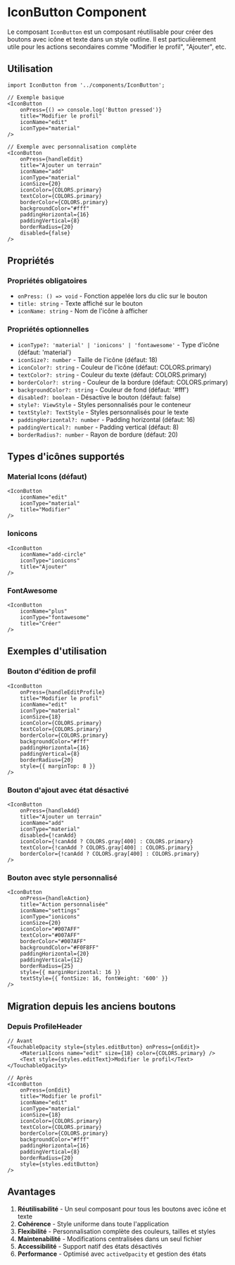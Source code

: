 # IconButton Component

Le composant `IconButton` est un composant réutilisable pour créer des boutons avec icône et texte dans un style outline. Il est particulièrement utile pour les actions secondaires comme "Modifier le profil", "Ajouter", etc.

## Utilisation

```tsx
import IconButton from '../components/IconButton';

// Exemple basique
<IconButton
    onPress={() => console.log('Button pressed')}
    title="Modifier le profil"
    iconName="edit"
    iconType="material"
/>

// Exemple avec personnalisation complète
<IconButton
    onPress={handleEdit}
    title="Ajouter un terrain"
    iconName="add"
    iconType="material"
    iconSize={20}
    iconColor={COLORS.primary}
    textColor={COLORS.primary}
    borderColor={COLORS.primary}
    backgroundColor="#fff"
    paddingHorizontal={16}
    paddingVertical={8}
    borderRadius={20}
    disabled={false}
/>
```

## Propriétés

### Propriétés obligatoires
- `onPress: () => void` - Fonction appelée lors du clic sur le bouton
- `title: string` - Texte affiché sur le bouton
- `iconName: string` - Nom de l'icône à afficher

### Propriétés optionnelles
- `iconType?: 'material' | 'ionicons' | 'fontawesome'` - Type d'icône (défaut: 'material')
- `iconSize?: number` - Taille de l'icône (défaut: 18)
- `iconColor?: string` - Couleur de l'icône (défaut: COLORS.primary)
- `textColor?: string` - Couleur du texte (défaut: COLORS.primary)
- `borderColor?: string` - Couleur de la bordure (défaut: COLORS.primary)
- `backgroundColor?: string` - Couleur de fond (défaut: '#fff')
- `disabled?: boolean` - Désactive le bouton (défaut: false)
- `style?: ViewStyle` - Styles personnalisés pour le conteneur
- `textStyle?: TextStyle` - Styles personnalisés pour le texte
- `paddingHorizontal?: number` - Padding horizontal (défaut: 16)
- `paddingVertical?: number` - Padding vertical (défaut: 8)
- `borderRadius?: number` - Rayon de bordure (défaut: 20)

## Types d'icônes supportés

### Material Icons (défaut)
```tsx
<IconButton
    iconName="edit"
    iconType="material"
    title="Modifier"
/>
```

### Ionicons
```tsx
<IconButton
    iconName="add-circle"
    iconType="ionicons"
    title="Ajouter"
/>
```

### FontAwesome
```tsx
<IconButton
    iconName="plus"
    iconType="fontawesome"
    title="Créer"
/>
```

## Exemples d'utilisation

### Bouton d'édition de profil
```tsx
<IconButton
    onPress={handleEditProfile}
    title="Modifier le profil"
    iconName="edit"
    iconType="material"
    iconSize={18}
    iconColor={COLORS.primary}
    textColor={COLORS.primary}
    borderColor={COLORS.primary}
    backgroundColor="#fff"
    paddingHorizontal={16}
    paddingVertical={8}
    borderRadius={20}
    style={{ marginTop: 8 }}
/>
```

### Bouton d'ajout avec état désactivé
```tsx
<IconButton
    onPress={handleAdd}
    title="Ajouter un terrain"
    iconName="add"
    iconType="material"
    disabled={!canAdd}
    iconColor={!canAdd ? COLORS.gray[400] : COLORS.primary}
    textColor={!canAdd ? COLORS.gray[400] : COLORS.primary}
    borderColor={!canAdd ? COLORS.gray[400] : COLORS.primary}
/>
```

### Bouton avec style personnalisé
```tsx
<IconButton
    onPress={handleAction}
    title="Action personnalisée"
    iconName="settings"
    iconType="ionicons"
    iconSize={20}
    iconColor="#007AFF"
    textColor="#007AFF"
    borderColor="#007AFF"
    backgroundColor="#F0F8FF"
    paddingHorizontal={20}
    paddingVertical={12}
    borderRadius={25}
    style={{ marginHorizontal: 16 }}
    textStyle={{ fontSize: 16, fontWeight: '600' }}
/>
```

## Migration depuis les anciens boutons

### Depuis ProfileHeader
```tsx
// Avant
<TouchableOpacity style={styles.editButton} onPress={onEdit}>
    <MaterialIcons name="edit" size={18} color={COLORS.primary} />
    <Text style={styles.editText}>Modifier le profil</Text>
</TouchableOpacity>

// Après
<IconButton
    onPress={onEdit}
    title="Modifier le profil"
    iconName="edit"
    iconType="material"
    iconSize={18}
    iconColor={COLORS.primary}
    textColor={COLORS.primary}
    borderColor={COLORS.primary}
    backgroundColor="#fff"
    paddingHorizontal={16}
    paddingVertical={8}
    borderRadius={20}
    style={styles.editButton}
/>
```

## Avantages

1. **Réutilisabilité** - Un seul composant pour tous les boutons avec icône et texte
2. **Cohérence** - Style uniforme dans toute l'application
3. **Flexibilité** - Personnalisation complète des couleurs, tailles et styles
4. **Maintenabilité** - Modifications centralisées dans un seul fichier
5. **Accessibilité** - Support natif des états désactivés
6. **Performance** - Optimisé avec `activeOpacity` et gestion des états 